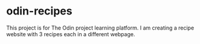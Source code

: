 # odin-recipes
This project is for The Odin project learning platform. 
I am creating a recipe website with 3 recipes each in a different webpage.